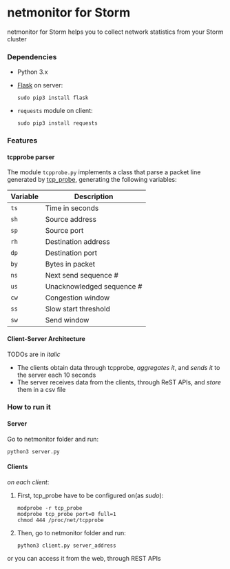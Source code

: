 # netmonitor for Storm #

netmonitor for Storm helps you to collect network statistics from your Storm cluster

### Dependencies ###

* Python 3.x
* [Flask](http://flask.pocoo.org/) on server:
 
     ```
     sudo pip3 install flask
     ```

* `requests` module on client:

     ```
     sudo pip3 install requests
     ```

### Features ###

#### tcpprobe parser ####

The module `tcpprobe.py` implements a class that parse a packet line generated by [tcp_probe](https://wiki.linuxfoundation.org/networking/tcpprobe), generating the following variables:

| Variable | Description |
| --- | --- |
| `ts` | Time in seconds |
| `sh` | Source address |
| `sp` | Source port |
| `rh` | Destination address |
| `dp` | Destination port |
| `by` | Bytes in packet |
| `ns` | Next send sequence # |
| `us` | Unacknowledged sequence # |
| `cw` | Congestion window |
| `ss` | Slow start threshold |
| `sw` | Send window |

#### Client-Server Architecture ####

TODOs are in _italic_

* The clients obtain data through tcpprobe, _aggregates it_, and _sends it_ to the server each 10 seconds
* The server receives data from the clients, through ReST APIs, and _store_ them in a csv file 

### How to run it ###

#### Server ####
Go to netmonitor folder and run:

```
python3 server.py
```

#### Clients ####

_on each client_:

1. First, tcp_probe have to be configured on(as _sudo_):
    
    ```shell
    modprobe -r tcp_probe
    modprobe tcp_probe port=0 full=1
    chmod 444 /proc/net/tcpprobe
    ```

2. Then, go to netmonitor folder and run:
    
    ```
    python3 client.py server_address
    ```

or you can access it from the web, through REST APIs